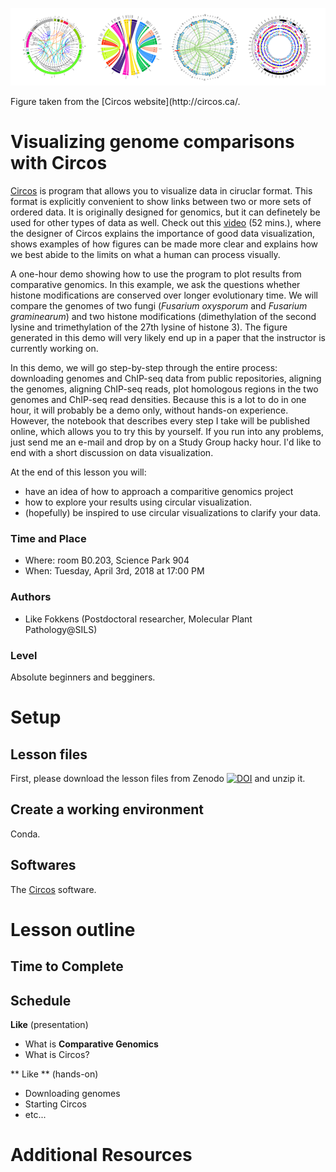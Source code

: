 <p align="center">
<img src="circos-sample-panel.png" width="800px" >
</p>
Figure taken from the [Circos website](http://circos.ca/. 
  
# Visualizing genome comparisons with Circos
 [Circos](http://circos.ca/) is program that allows you to visualize data in ciruclar format. This format is explicitly convenient to show links between two or more sets of ordered data. It is originally designed for genomics, but it can definetely be used for other types of data as well. Check out this [video](https://www.youtube.com/watch?v=M-rTAr3pj5g) (52 mins.), where the designer of Circos explains the importance of good data visualization, shows examples of how figures can be made more clear and explains how we best abide to the limits on what a human can process visually.     
    
A one-hour demo showing how to use the program to plot results from comparative genomics. In this example, we ask the questions whether histone modifications are conserved over longer evolutionary time. We will compare the genomes of two fungi (_Fusarium oxysporum_ and _Fusarium graminearum_) and two histone modifications (dimethylation of the second lysine and trimethylation of the 27th lysine of histone 3). The figure generated in this demo will very likely end up in a paper that the instructor is currently working on.  
  
In this demo, we will go step-by-step through the entire process: downloading genomes and ChIP-seq data from public repositories, aligning the genomes, aligning ChIP-seq reads, plot homologous regions in the two genomes and ChIP-seq read densities. Because this is a lot to do in one hour, it will probably be a demo only, without hands-on experience. However, the notebook that describes every step I take will be published online, which allows you to try this by yourself. If you run into any problems, just send me an e-mail and drop by on a Study Group hacky hour. I'd like to end with a short discussion on data visualization.   

At the end of this lesson you will:  
- have an idea of how to approach a comparitive genomics project 
- how to explore your results using circular visualization.
- (hopefully) be inspired to use circular visualizations to clarify your data.

### Time and Place
- Where: room B0.203, Science Park 904  
- When:  Tuesday, April 3rd, 2018 at 17:00 PM

### Authors
- Like Fokkens (Postdoctoral researcher, Molecular Plant Pathology@SILS)

### Level
Absolute beginners and begginers.  

# Setup
## Lesson files
First, please download the lesson files from Zenodo [![DOI](https://zenodo.org/badge/DOI/10.5281/zenodo.1201035.svg)](https://doi.org/10.5281/zenodo.1201035) and unzip it.

## Create a working environment 
Conda. 

## Softwares
The [Circos](http://circos.ca/software/) software.

# Lesson outline
## Time to Complete

## Schedule
**Like** (presentation)  
- What is **Comparative Genomics**
- What is Circos?

** Like ** (hands-on)
- Downloading genomes
- Starting Circos
- etc...

# Additional Resources 
